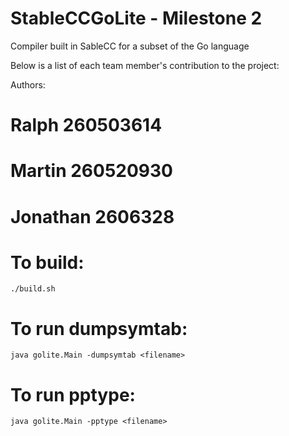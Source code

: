# StableCCGoLite - Milestone 2
Compiler built in SableCC for a subset of the Go language


Below is a list of each team member's contribution to the project:

Authors:

# Ralph 260503614
# Martin 260520930
# Jonathan 2606328

# To build:

`./build.sh`

# To run dumpsymtab:

`java golite.Main -dumpsymtab <filename>`

# To run pptype:

`java golite.Main -pptype <filename>`
